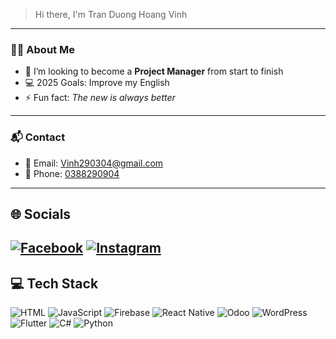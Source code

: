 >Hi there, I'm Tran Duong Hoang Vinh



---

### 👨‍💻 About Me
- 🕺 I’m looking to become a **Project Manager** from start to finish  
- 💻 2025 Goals: Improve my English  
- ⚡ Fun fact: *The new is always better*  

---

### 📬 Contact
- 📧 Email: [Vinh290304@gmail.com](mailto:Vinh290304@gmail.com)  
- 📱 Phone: [0388290904](tel:0388290904)
---


## 🌐 Socials

[![Facebook](https://img.shields.io/badge/Facebook-%231877F2.svg?logo=facebook&logoColor=white)](https://www.facebook.com/vinh.tran.600192/) 
[![Instagram](https://img.shields.io/badge/Instagram-%23E4405F.svg?logo=instagram&logoColor=white)](https://www.instagram.com/vinh290304/)
---

## 💻 Tech Stack


![HTML](https://img.shields.io/badge/html5-%23E34F26.svg?style=for-the-badge&logo=html&logoColor=white) 
![JavaScript](https://img.shields.io/badge/javascript-%23323330.svg?style=for-the-badge&logo=javascript&logoColor=%23F7DF1E) 
![Firebase](https://img.shields.io/badge/Firebase-%23039BE5.svg?style=for-the-badge&logo=firebase)
![React Native](https://img.shields.io/badge/react_native-%2320232a.svg?style=for-the-badge&logo=react&logoColor=%2361DAFB) 
![Odoo](https://img.shields.io/badge/Odoo-714B67?style=for-the-badge&logo=odoo&logoColor=white)
![WordPress](https://img.shields.io/badge/WordPress-%23117AC9.svg?style=for-the-badge&logo=WordPress&logoColor=white)
![Flutter](https://img.shields.io/badge/Flutter-%2302569B.svg?style=for-the-badge&logo=flutter&logoColor=white)
![C#](https://img.shields.io/badge/C%23-239120?style=for-the-badge&logo=c-sharp&logoColor=white)
![Python](https://img.shields.io/badge/Python-3776AB?style=for-the-badge&logo=python&logoColor=white)
